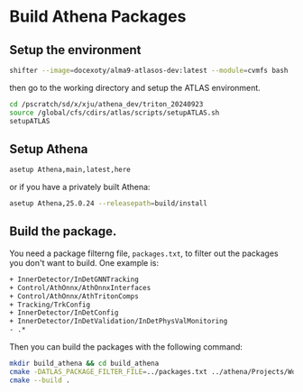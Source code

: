 # Build Athena Packages

## Setup the environment
```bash
shifter --image=docexoty/alma9-atlasos-dev:latest --module=cvmfs bash 
```

then go to the working directory and setup the ATLAS environment.
```bash
cd /pscratch/sd/x/xju/athena_dev/triton_20240923
source /global/cfs/cdirs/atlas/scripts/setupATLAS.sh 
setupATLAS
```

## Setup Athena
```bash
asetup Athena,main,latest,here
```
or if you have a privately built Athena:
```bash
asetup Athena,25.0.24 --releasepath=build/install
```

## Build the package.
You need a package filterng file, `packages.txt`,
to filter out the packages you don't want to build.
One example is:
```txt
+ InnerDetector/InDetGNNTracking
+ Control/AthOnnx/AthOnnxInterfaces
+ Control/AthOnnx/AthTritonComps
+ Tracking/TrkConfig
+ InnerDetector/InDetConfig
+ InnerDetector/InDetValidation/InDetPhysValMonitoring
- .*
```
Then you can build the packages with the following command:
```bash
mkdir build_athena && cd build_athena
cmake -DATLAS_PACKAGE_FILTER_FILE=../packages.txt ../athena/Projects/WorkDir
cmake --build . 
```
